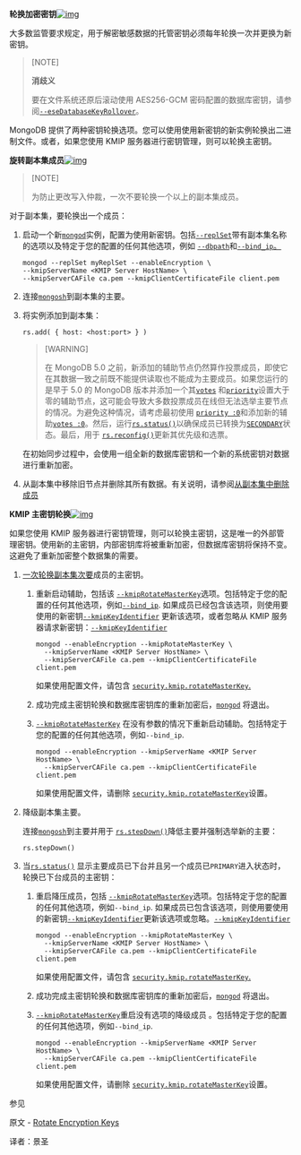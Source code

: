 **轮换加密密钥**[![img](https://www.mongodb.com/docs/manual/assets/link.svg)](https://www.mongodb.com/docs/manual/tutorial/rotate-encryption-key/#rotate-encryption-keys)

大多数监管要求规定，用于解密敏感数据的托管密钥必须每年轮换一次并更换为新密钥。

>[NOTE]
>
>**消歧义**
>
>要在文件系统还原后滚动使用 AES256-GCM 密码配置的数据库密钥，请参阅[`--eseDatabaseKeyRollover`](https://www.mongodb.com/docs/manual/reference/program/mongod/#std-option-mongod.--eseDatabaseKeyRollover)。

MongoDB 提供了两种密钥轮换选项。您可以使用使用新密钥的新实例轮换出二进制文件。或者，如果您使用 KMIP 服务器进行密钥管理，则可以轮换主密钥。

**旋转副本集成员**[![img](https://www.mongodb.com/docs/manual/assets/link.svg)](https://www.mongodb.com/docs/manual/tutorial/rotate-encryption-key/#rotate-a-replica-set-member)

>[NOTE]
>
>为防止更改写入仲裁，一次不要轮换一个以上的副本集成员。

对于副本集，要轮换出一个成员：

1. 启动一个新[`mongod`](https://www.mongodb.com/docs/manual/reference/program/mongod/#mongodb-binary-bin.mongod)实例，配置为使用新密钥。包括[`--replSet`](https://www.mongodb.com/docs/manual/reference/program/mongod/#std-option-mongod.--replSet)带有副本集名称的选项以及特定于您的配置的任何其他选项，例如 [`--dbpath`](https://www.mongodb.com/docs/manual/reference/program/mongod/#std-option-mongod.--dbpath)和[`--bind_ip`。](https://www.mongodb.com/docs/manual/reference/program/mongod/#std-option-mongod.--bind_ip)

   ```shell
   mongod --replSet myReplSet --enableEncryption \
   --kmipServerName <KMIP Server HostName> \
   --kmipServerCAFile ca.pem --kmipClientCertificateFile client.pem
   ```

2. 连接[`mongosh`](https://www.mongodb.com/docs/mongodb-shell/#mongodb-binary-bin.mongosh)到副本集的主要。

3. 将实例添加到副本集：

   ```shell
   rs.add( { host: <host:port> } )
   ```

   >[WARNING]
   >
   >在 MongoDB 5.0 之前，新添加的辅助节点仍然算作投票成员，即使它在其数据一致之前既不能提供读取也不能成为主要成员。如果您运行的是早于 5.0 的 MongoDB 版本并添加一个其[`votes`](https://www.mongodb.com/docs/manual/reference/replica-configuration/#mongodb-rsconf-rsconf.members-n-.votes) 和[`priority`](https://www.mongodb.com/docs/manual/reference/replica-configuration/#mongodb-rsconf-rsconf.members-n-.priority)设置大于零的辅助节点，这可能会导致大多数投票成员在线但无法选举主要节点的情况。为避免这种情况，请考虑最初使用 [`priority :0`](https://www.mongodb.com/docs/manual/reference/replica-configuration/#mongodb-rsconf-rsconf.members-n-.priority)和添加新的辅助[`votes :0`](https://www.mongodb.com/docs/manual/reference/replica-configuration/#mongodb-rsconf-rsconf.members-n-.votes)。然后，运行[`rs.status()`](https://www.mongodb.com/docs/manual/reference/method/rs.status/#mongodb-method-rs.status)以确保成员已转换为[`SECONDARY`](https://www.mongodb.com/docs/manual/reference/replica-states/#mongodb-replstate-replstate.SECONDARY)状态。最后，用于 [`rs.reconfig()`](https://www.mongodb.com/docs/manual/reference/method/rs.reconfig/#mongodb-method-rs.reconfig)更新其优先级和选票。

   在初始同步过程中，会使用一组全新的数据库密钥和一个新的系统密钥对数据进行重新加密。

4. 从副本集中移除旧节点并删除其所有数据。有关说明，请参阅[从副本集中删除成员](https://www.mongodb.com/docs/manual/tutorial/remove-replica-set-member/)

**KMIP 主密钥轮换**[![img](https://www.mongodb.com/docs/manual/assets/link.svg)](https://www.mongodb.com/docs/manual/tutorial/rotate-encryption-key/#kmip-master-key-rotation)

如果您使用 KMIP 服务器进行密钥管理，则可以轮换主密钥，这是唯一的外部管理密钥。使用新的主密钥，内部密钥库将被重新加密，但数据库密钥将保持不变。这避免了重新加密整个数据集的需要。

1. [一次轮换副本集次要](https://www.mongodb.com/docs/manual/core/replica-set-members/#std-label-replica-set-secondary-members)成员的主密钥。

   1. 重新启动辅助，包括该 [`--kmipRotateMasterKey`](https://www.mongodb.com/docs/manual/reference/program/mongod/#std-option-mongod.--kmipRotateMasterKey)选项。包括特定于您的配置的任何其他选项，例如[`--bind_ip`](https://www.mongodb.com/docs/manual/reference/program/mongod/#std-option-mongod.--bind_ip). 如果成员已经包含该选项，则使用要使用的新密钥[`--kmipKeyIdentifier`](https://www.mongodb.com/docs/manual/reference/program/mongod/#std-option-mongod.--kmipKeyIdentifier) 更新该选项，或者忽略从 KMIP 服务器请求新密钥：[`--kmipKeyIdentifier`](https://www.mongodb.com/docs/manual/reference/program/mongod/#std-option-mongod.--kmipKeyIdentifier)

      ```shell
      mongod --enableEncryption --kmipRotateMasterKey \
        --kmipServerName <KMIP Server HostName> \
        --kmipServerCAFile ca.pem --kmipClientCertificateFile client.pem
      ```

      如果使用配置文件，请包含 [`security.kmip.rotateMasterKey`.](https://www.mongodb.com/docs/manual/reference/configuration-options/#mongodb-setting-security.kmip.rotateMasterKey)

   2. 成功完成主密钥轮换和数据库密钥库的重新加密后，[`mongod`](https://www.mongodb.com/docs/manual/reference/program/mongod/#mongodb-binary-bin.mongod) 将退出。

   3. [`--kmipRotateMasterKey`](https://www.mongodb.com/docs/manual/reference/program/mongod/#std-option-mongod.--kmipRotateMasterKey) 在没有参数的情况下重新启动辅助。包括特定于您的配置的任何其他选项，例如`--bind_ip`.

      ```shell
      mongod --enableEncryption --kmipServerName <KMIP Server HostName> \
        --kmipServerCAFile ca.pem --kmipClientCertificateFile client.pem
      ```

      如果使用配置文件，请删除 [`security.kmip.rotateMasterKey`](https://www.mongodb.com/docs/manual/reference/configuration-options/#mongodb-setting-security.kmip.rotateMasterKey)设置。

2. 降级副本集主要。

   连接[`mongosh`](https://www.mongodb.com/docs/mongodb-shell/#mongodb-binary-bin.mongosh)到主要并用于 [`rs.stepDown()`](https://www.mongodb.com/docs/manual/reference/method/rs.stepDown/#mongodb-method-rs.stepDown)降低主要并强制选举新的主要：

   ```shell
   rs.stepDown()
   ```

3. 当[`rs.status()`](https://www.mongodb.com/docs/manual/reference/method/rs.status/#mongodb-method-rs.status) 显示主要成员已下台并且另一个成员已`PRIMARY`进入状态时，轮换已下台成员的主密钥：

   1. 重启降压成员，包括 [`--kmipRotateMasterKey`](https://www.mongodb.com/docs/manual/reference/program/mongod/#std-option-mongod.--kmipRotateMasterKey)选项。包括特定于您的配置的任何其他选项，例如`--bind_ip`. 如果成员已包含该选项，则使用要使用的新密钥[`--kmipKeyIdentifier`](https://www.mongodb.com/docs/manual/reference/program/mongod/#std-option-mongod.--kmipKeyIdentifier)更新该选项或忽略。[`--kmipKeyIdentifier`](https://www.mongodb.com/docs/manual/reference/program/mongod/#std-option-mongod.--kmipKeyIdentifier)

      ```shell
      mongod --enableEncryption --kmipRotateMasterKey \
        --kmipServerName <KMIP Server HostName> \
        --kmipServerCAFile ca.pem --kmipClientCertificateFile client.pem
      ```

      如果使用配置文件，请包含 [`security.kmip.rotateMasterKey`.](https://www.mongodb.com/docs/manual/reference/configuration-options/#mongodb-setting-security.kmip.rotateMasterKey)

   2. 成功完成主密钥轮换和数据库密钥库的重新加密后，[`mongod`](https://www.mongodb.com/docs/manual/reference/program/mongod/#mongodb-binary-bin.mongod) 将退出。

   3. [`--kmipRotateMasterKey`](https://www.mongodb.com/docs/manual/reference/program/mongod/#std-option-mongod.--kmipRotateMasterKey)重启没有选项的降级成员 。包括特定于您的配置的任何其他选项，例如`--bind_ip`.

      ```shell
      mongod --enableEncryption --kmipServerName <KMIP Server HostName> \
        --kmipServerCAFile ca.pem --kmipClientCertificateFile client.pem
      ```

      如果使用配置文件，请删除 [`security.kmip.rotateMasterKey`](https://www.mongodb.com/docs/manual/reference/configuration-options/#mongodb-setting-security.kmip.rotateMasterKey)设置。

 参见

原文 - [Rotate Encryption Keys]( https://docs.mongodb.com/manual/tutorial/rotate-encryption-key/ )

译者：景圣
